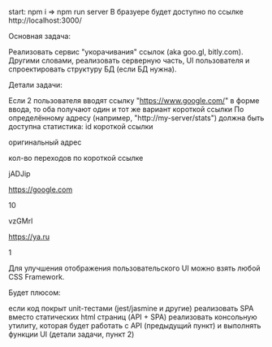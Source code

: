 start: npm i =>  npm run server 
В бразуере будет доступно по ссылке http://localhost:3000/

Основная задача:

Реализовать сервис "укорачивания" ссылок (aka goo.gl, bitly.com). Другими словами, реализовать серверную часть, UI пользователя и спроектировать структуру БД (если БД нужна).

Детали задачи:

Если 2 пользователя вводят ссылку "https://www.google.com/" в форме ввода, то оба получают один и тот же вариант короткой ссылки
По определённому адресу (например, "http://my-server/stats") должна быть доступна статистика:
id короткой ссылки

оригинальный адрес

кол-во переходов по короткой ссылке

jADJip

https://google.com

10

vzGMrl

https://ya.ru

1


Для улучшения отображения пользовательского UI можно взять любой CSS Framework.
 

Будет плюсом:

если код покрыт unit-тестами (jest/jasmine и другие)
реализовать SPA вместо статических html страниц (API + SPA)
реализовать консольную утилиту, которая будет работать с API (предыдущий пункт) и выполнять функции UI (детали задачи, пункт 2)
